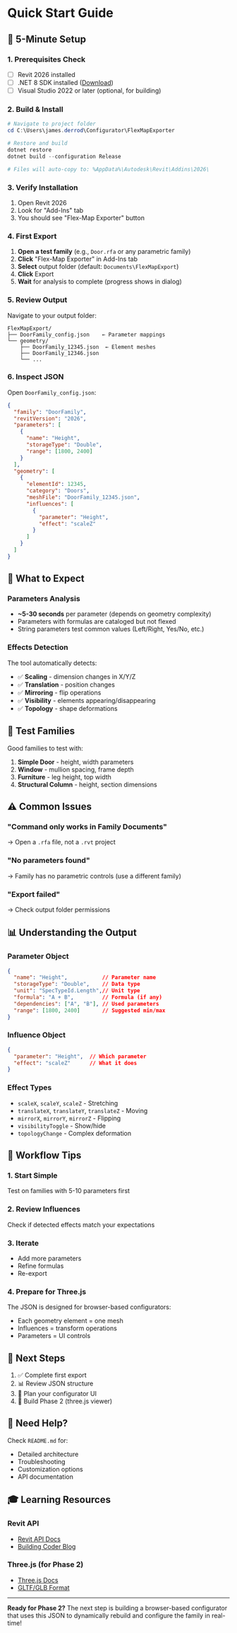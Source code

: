 # Quick Start Guide

## 🚀 5-Minute Setup

### 1. Prerequisites Check
- [ ] Revit 2026 installed
- [ ] .NET 8 SDK installed ([Download](https://dotnet.microsoft.com/download/dotnet/8.0))
- [ ] Visual Studio 2022 or later (optional, for building)

### 2. Build & Install

```powershell
# Navigate to project folder
cd C:\Users\james.derrod\Configurator\FlexMapExporter

# Restore and build
dotnet restore
dotnet build --configuration Release

# Files will auto-copy to: %AppData%\Autodesk\Revit\Addins\2026\
```

### 3. Verify Installation

1. Open Revit 2026
2. Look for "Add-Ins" tab
3. You should see "Flex-Map Exporter" button

### 4. First Export

1. **Open a test family** (e.g., `Door.rfa` or any parametric family)
2. **Click** "Flex-Map Exporter" in Add-Ins tab
3. **Select** output folder (default: `Documents\FlexMapExport`)
4. **Click** Export
5. **Wait** for analysis to complete (progress shows in dialog)

### 5. Review Output

Navigate to your output folder:
```
FlexMapExport/
├── DoorFamily_config.json    ← Parameter mappings
└── geometry/
    ├── DoorFamily_12345.json  ← Element meshes
    ├── DoorFamily_12346.json
    └── ...
```

### 6. Inspect JSON

Open `DoorFamily_config.json`:

```json
{
  "family": "DoorFamily",
  "revitVersion": "2026",
  "parameters": [
    {
      "name": "Height",
      "storageType": "Double",
      "range": [1800, 2400]
    }
  ],
  "geometry": [
    {
      "elementId": 12345,
      "category": "Doors",
      "meshFile": "DoorFamily_12345.json",
      "influences": [
        {
          "parameter": "Height",
          "effect": "scaleZ"
        }
      ]
    }
  ]
}
```

## 🎯 What to Expect

### Parameters Analysis
- **~5-30 seconds** per parameter (depends on geometry complexity)
- Parameters with formulas are cataloged but not flexed
- String parameters test common values (Left/Right, Yes/No, etc.)

### Effects Detection
The tool automatically detects:
- ✅ **Scaling** - dimension changes in X/Y/Z
- ✅ **Translation** - position changes
- ✅ **Mirroring** - flip operations
- ✅ **Visibility** - elements appearing/disappearing
- ✅ **Topology** - shape deformations

## 🧪 Test Families

Good families to test with:
1. **Simple Door** - height, width parameters
2. **Window** - mullion spacing, frame depth
3. **Furniture** - leg height, top width
4. **Structural Column** - height, section dimensions

## ⚠️ Common Issues

### "Command only works in Family Documents"
→ Open a `.rfa` file, not a `.rvt` project

### "No parameters found"
→ Family has no parametric controls (use a different family)

### "Export failed"
→ Check output folder permissions

## 📊 Understanding the Output

### Parameter Object
```json
{
  "name": "Height",           // Parameter name
  "storageType": "Double",    // Data type
  "unit": "SpecTypeId.Length",// Unit type
  "formula": "A + B",         // Formula (if any)
  "dependencies": ["A", "B"], // Used parameters
  "range": [1800, 2400]       // Suggested min/max
}
```

### Influence Object
```json
{
  "parameter": "Height",  // Which parameter
  "effect": "scaleZ"      // What it does
}
```

### Effect Types
- `scaleX`, `scaleY`, `scaleZ` - Stretching
- `translateX`, `translateY`, `translateZ` - Moving
- `mirrorX`, `mirrorY`, `mirrorZ` - Flipping
- `visibilityToggle` - Show/hide
- `topologyChange` - Complex deformation

## 🔄 Workflow Tips

### 1. Start Simple
Test on families with 5-10 parameters first

### 2. Review Influences
Check if detected effects match your expectations

### 3. Iterate
- Add more parameters
- Refine formulas
- Re-export

### 4. Prepare for Three.js
The JSON is designed for browser-based configurators:
- Each geometry element = one mesh
- Influences = transform operations
- Parameters = UI controls

## 📖 Next Steps

1. ✅ Complete first export
2. 📊 Review JSON structure
3. 🎨 Plan your configurator UI
4. 🚀 Build Phase 2 (three.js viewer)

## 💬 Need Help?

Check `README.md` for:
- Detailed architecture
- Troubleshooting
- Customization options
- API documentation

## 🎓 Learning Resources

### Revit API
- [Revit API Docs](https://www.revitapidocs.com/)
- [Building Coder Blog](https://thebuildingcoder.typepad.com/)

### Three.js (for Phase 2)
- [Three.js Docs](https://threejs.org/docs/)
- [GLTF/GLB Format](https://www.khronos.org/gltf/)

---

**Ready for Phase 2?** The next step is building a browser-based configurator that uses this JSON to dynamically rebuild and configure the family in real-time!
